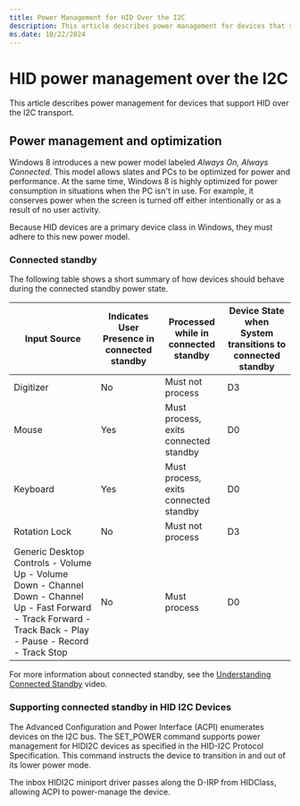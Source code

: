 ```yaml
---
title: Power Management for HID Over the I2C
description: This article describes power management for devices that support HID over the I2C.
ms.date: 10/22/2024
---
```


# HID power management over the I2C

This article describes power management for devices that support HID over the I2C transport.

## Power management and optimization

Windows 8 introduces a new power model labeled *Always On, Always Connected*. This model allows slates and PCs to be optimized for power and performance. At the same time, Windows 8 is highly optimized for power consumption in situations when the PC isn't in use. For example, it conserves power when the screen is turned off either intentionally or as a result of no user activity.

Because HID devices are a primary device class in Windows, they must adhere to this new power model.

### Connected standby

The following table shows a short summary of how devices should behave during the connected standby power state.

| Input Source | Indicates User Presence in connected standby | Processed while in connected standby | Device State when System transitions to connected standby |
|--|--|--|--|
| Digitizer | No | Must not process | D3 |
| Mouse | Yes | Must process, exits connected standby | D0 |
| Keyboard | Yes | Must process, exits connected standby | D0 |
| Rotation Lock | No | Must not process | D3 |
| Generic Desktop Controls - Volume Up - Volume Down - Channel Down - Channel Up - Fast Forward - Track Forward - Track Back - Play - Pause - Record - Track Stop | No | Must process | D0 |

For more information about connected standby, see the [Understanding Connected Standby](/events/build-build2011/hw-456t) video.

### Supporting connected standby in HID I2C Devices

The Advanced Configuration and Power Interface (ACPI) enumerates devices on the I2C bus. The SET_POWER command supports power management for HIDI2C devices as specified in the HID-I2C Protocol Specification. This command instructs the device to transition in and out of its lower power mode.

The inbox HIDI2C miniport driver passes along the D-IRP from HIDClass, allowing ACPI to power-manage the device.
